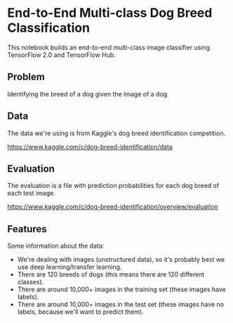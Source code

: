 # End-to-End Multi-class Dog Breed Classification

This notebook builds an end-to-end multi-class image classifier using TensorFlow 2.0 and TensorFlow Hub.

## Problem

Identifying the breed of a dog given the image of a dog.

## Data

The data we're using is from Kaggle's dog breed identification competition.

https://www.kaggle.com/c/dog-breed-identification/data

## Evaluation

The evaluation is a file with prediction probabilities for each dog breed of each test image.

https://www.kaggle.com/c/dog-breed-identification/overview/evaluation

## Features

Some information about the data:
* We're dealing with images (unstructured data), so it's probably best we use deep learning/transfer learning.
* There are 120 breeds of dogs (this means there are 120 different classes).
* There are around 10,000+ images in the training set (these images have labels).
* There are around 10,000+ images in the test set (these images have no labels, because we'll want to predict them).
